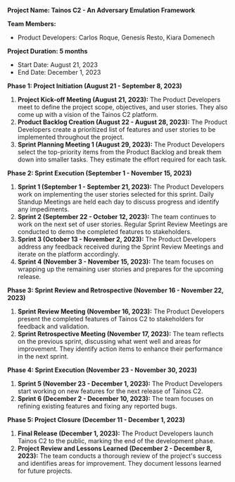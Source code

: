 **Project Name: Tainos C2 - An Adversary Emulation Framework**

**Team Members:**

- Product Developers: Carlos Roque, Genesis Resto, Kiara Domenech

**Project Duration: 5 months**

- Start Date: August 21, 2023
- End Date: December 1, 2023

**Phase 1: Project Initiation (August 21 - September 8, 2023)**

1. **Project Kick-off Meeting (August 21, 2023):** The Product Developers meet to define the project scope, objectives, and user stories. They also come up with a vision of the Tainos C2 platform.
2. **Product Backlog Creation (August 22 - August 28, 2023):** The Product Developers create a prioritized list of features and user stories to be implemented throughout the project.
3. **Sprint Planning Meeting 1 (August 29, 2023):** The Product Developers select the top-priority items from the Product Backlog and break them down into smaller tasks. They estimate the effort required for each task.

**Phase 2: Sprint Execution (September 1 - November 15, 2023)**

1. **Sprint 1 (September 1 - September 21, 2023):** The Product Developers work on implementing the user stories selected for this sprint. Daily Standup Meetings are held each day to discuss progress and identify any impediments.
2. **Sprint 2 (September 22 - October 12, 2023):** The team continues to work on the next set of user stories. Regular Sprint Review Meetings are conducted to demo the completed features to stakeholders.
3. **Sprint 3 (October 13 - November 2, 2023):** The Product Developers address any feedback received during the Sprint Review Meetings and iterate on the platform accordingly.
4. **Sprint 4 (November 3 - November 15, 2023):** The team focuses on wrapping up the remaining user stories and prepares for the upcoming release.

**Phase 3: Sprint Review and Retrospective (November 16 - November 22, 2023)**

1. **Sprint Review Meeting (November 16, 2023):** The Product Developers present the completed features of Tainos C2 to stakeholders for feedback and validation.
2. **Sprint Retrospective Meeting (November 17, 2023):** The team reflects on the previous sprint, discussing what went well and areas for improvement. They identify action items to enhance their performance in the next sprint.

**Phase 4: Sprint Execution (November 23 - November 30, 2023)**

1. **Sprint 5 (November 23 - December 1, 2023):** The Product Developers start working on new features for the next release of Tainos C2.
2. **Sprint 6 (December 2 - December 10, 2023):** The team focuses on refining existing features and fixing any reported bugs.

**Phase 5: Project Closure (December 11 - December 1, 2023)**

1. **Final Release (December 1, 2023):** The Product Developers launch Tainos C2 to the public, marking the end of the development phase.
2. **Project Review and Lessons Learned (December 2 - December 8, 2023):** The team conducts a thorough review of the project's success and identifies areas for improvement. They document lessons learned for future projects.